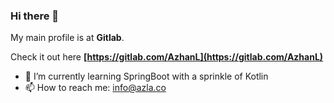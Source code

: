 ### Hi there 👋

My main profile is at **Gitlab**. 

Check it out here **[https://gitlab.com/AzhanL](https://gitlab.com/AzhanL)**

- 🌱 I’m currently learning SpringBoot with a sprinkle of Kotlin
- 📫 How to reach me: [info@azla.co](mailto:info@azla.co)


<!--
**AzhanL/AzhanL** is a ✨ _special_ ✨ repository because its `README.md` (this file) appears on your GitHub profile.

Here are some ideas to get you started:

- 🔭 I’m currently working on ...
- 🌱 I’m currently learning ...
- 👯 I’m looking to collaborate on ...
- 🤔 I’m looking for help with ...
- 💬 Ask me about ...
- 📫 How to reach me: ...
- 😄 Pronouns: ...
- ⚡ Fun fact: ...
-->
